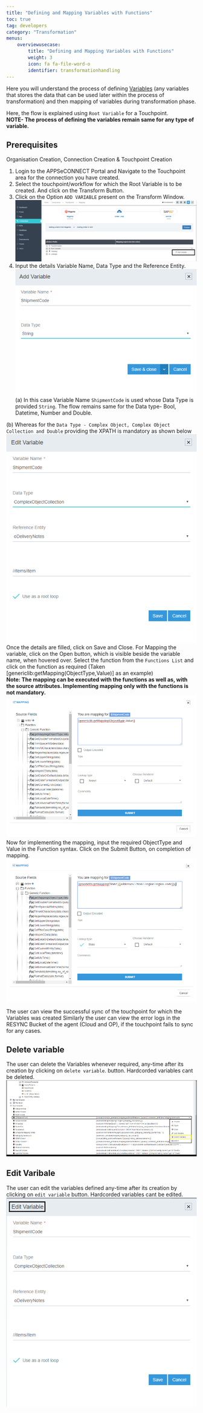 ```yaml
---
title: "Defining and Mapping Variables with Functions"
toc: true
tag: developers
category: "Transformation"
menus: 
    overviewusecase:
        title: "Defining and Mapping Variables with Functions"
        weight: 3
        icon: fa fa-file-word-o
        identifier: transformationhandling
---
```



Here you will understand the process of defining [Variables](/transformation/types-of-variable/) (any variables that stores the data that can be used later within 
the process of transformation) and then mapping of variables during transformation phase. 

Here, the flow is explained using `Root Variable` for a Touchpoint.   
**NOTE- The process of defining the variables remain same for any type of variable.**


## Prerequisites

Organisation Creation, Connection Creation & Touchpoint Creation

1.	Login to the APPSeCONNECT Portal and Navigate to the Touchpoint area for the connection you have created.
2.	Select the touchpoint/workflow for which the Root Variable is to be created. And click on the Transform Button.
3.	Click on the Option `ADD VARIABLE` present on the Transform Window.
![addvariable1](/staticfiles/Transformation/media/addvariable1.png)
4.  Input the details Variable Name, Data Type and the Reference Entity.               
![addvariable2](/staticfiles/Transformation/media/addvariable2.png)        
(a) In this case Variable Name `ShipmentCode` is used whose Data Type is provided `String`. The flow remains same for the 
Data type-  Bool, Datetime, Number and Double.

 (b) Whereas for the `Data Type - Complex Object, Complex Object Collection and Double` providing the XPATH is mandatory as
shown below  
![Defining Variable](../../../../staticfiles/Transformation/media/defining_variable.png)  
Once the details are filled, click on Save and Close. 
For Mapping the variable, click on the Open button, which is visible beside the variable name, when hovered over.
Select the function from the `Functions List`  and click on the function as required (Taken [genericlib:getMapping(ObjectType,Value)] as an example)    
**Note: The mapping can be executed with the functions as well as, with the source attributes. Implementing mapping only with the functions is not mandatory.**
![addvariable_new](/staticfiles/Transformation/media/addvariable_new.png)   Now for implementing the mapping, input the required ObjectType and Value in the Function syntax. Click on the Submit Button, on completion of mapping.
![addvariable_new2](/staticfiles/Transformation/media/addvariable_new2.png)   

The user can view the successful sync of the touchpoint for which the Variables was created
Similarly the user can view the error logs in the RESYNC Bucket of the agent (Cloud and OP), if the touchpoint fails to sync for any cases.

## Delete variable
The user can delete the Variables whenever required, any-time after its creation by clicking on `delete variable`.
button. Hardcorded variables cant be deleted.  
![delete-variable](../../../../staticfiles/Transformation/media/delete-variable.png)

## Edit Varibale

The user can edit the variables defined any-time after its creation by clicking on `edit variable` button.
Hardcorded variables cant be edited.  
![edit-variable](../../../../_site/staticfiles/Transformation/media/edit-variable.png)




